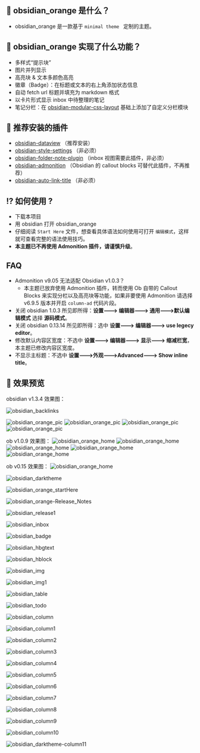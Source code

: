 ##  🎉  obsidian_orange 是什么？
- obsidian_orange 是一款基于 `minimal theme ` 定制的主题。

##  📝  obsidian_orange 实现了什么功能？
- 多样式“提示块”
- 图片并列显示
- 高亮块 & 文本多颜色高亮
- 徽章（Badge）：在标题或文本的右上角添加状态信息
- 自动 fetch url 标题并填充为 markdown 格式
- 以卡片形式显示 inbox 中待整理的笔记
- 笔记分栏：在 [obsidian-modular-css-layout](https://github.com/efemkay/obsidian-modular-css-layout) 基础上添加了自定义分栏模块

## 🧩  推荐安装的插件
- [obsidian-dataview](https://github.com/blacksmithgu/obsidian-dataview) （推荐安装）
- [obsidian-style-settings](https://github.com/mgmeyers/obsidian-style-settings) （非必须）
- [obsidian-folder-note-plugin](https://github.com/xpgo/obsidian-folder-note-plugin)  （inbox 视图需要此插件，非必须）
- [obsidian-admonition](https://github.com/valentine195/obsidian-admonition) （Obsidian 的 callout blocks 可替代此插件，不再推荐）
- [obsidian-auto-link-title](https://github.com/zolrath/obsidian-auto-link-title)  （非必须）

## ⁉  如何使用 ?
- 下载本项目
- 用 obsidian 打开 obsidian_orange
- 仔细阅读 `Start Here` 文件，想查看具体语法如何使用可打开 `编辑模式`，这样就可查看完整的语法使用技巧。
- **本主题已不再使用 Admonition 插件，请谨慎升级**。
## FAQ
- Admonition v9.05 无法适配 Obsidian v1.0.3？
	- 本主题已放弃使用 Admonition 插件，转而使用 Ob 自带的 Callout Blocks 来实现分栏以及高亮块等功能，如果非要使用 Admonition 请选择 v6.9.5 版本并开启 `column-ad` 代码片段。
- 关闭 obsidian 1.0.3 所见即所得：**设置---> 编辑器---> 通用--->默认编辑模式** 选择 **源码模式**。
- 关闭 obsidian 0.13.14 所见即所得：选中 **设置---> 编辑器---> use legecy editor**。
- 修改默认内容区宽度：不选中 **设置---> 编辑器---> 显示---> 缩减栏宽**，本主题已修改内容区宽度。
- 不显示主标题：不选中 **设置--->外观--->Advanced---> Show inline title**。

## 🎨  效果预览

obsidian v1.3.4 效果图：

![obsidian_backlinks](./images/obsidiannewdesing.png)


![obsidian_orange_pic](./images/obv1.3.4.png)
![obsidian_orange_pic](./images/obsidianv1.3.4.png)
![obsidian_orange_pic](./images/obv1.3.4-1.png)
![obsidian_orange_pic](./images/obv1.3.4-2.png)

ob v1.0.9 效果图：
![obsidian_orange_home](./images/ob-home.png)
![obsidian_orange_home](./images/ob-inbox.png)
![obsidian_orange_home](./images/ob-starthere.png)
![obsidian_orange_home](./images/ob-fenlan.png)
![obsidian_orange_home](./images/ob-fenlan-dark.png)

ob v0.15 效果图：
![obsidian_orange_home](./images/obsidian-home.png)

![obsidian_darktheme](./images/darktheme.png)

![obsidian_orange_startHere](./images/obsidian_starthere.png)

![obsidian_orange-Release_Notes](./images/obsidian-release.png)

![obsidian_release1](./images/obsidian-release1.png)

![obsidian_inbox](./images/inbox.png)

![obsidian_badge](./images/obsidian-badge.png)

![obsidian_hbgtext](./images/obsidian-hbgtext.png)

![obsidian_hblock](./images/obsidian-hblock.png)

![obsidian_img](./images/obsidian-img.png)

![obsidian_img1](./images/obsidian-img1.png)

![obsidian_table](./images/obsidian-table.png)

![obsidian_todo](./images/obsidian-todo.png)

![obsidian_column](./images/fenlan.png)

![obsidian_column1](./images/fenlan1.png)

![obsidian_column2](./images/fenlan2.png)

![obsidian_column3](./images/fenlan3.png)

![obsidian_column4](./images/fenlan4.png)

![obsidian_column5](./images/fenlan5.png)

![obsidian_column6](./images/fenlan6.png)

![obsidian_column7](./images/fenlan7.png)

![obsidian_column8](./images/fenlan8.png)

![obsidian_column9](./images/fenlan9.png)

![obsidian_column10](./images/fenlan10.png)

![obsidian_darktheme-column11](./images/fenlan11.png)



